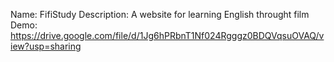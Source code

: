 Name: FifiStudy
Description: A website for learning English throught film
Demo: https://drive.google.com/file/d/1Jg6hPRbnT1Nf024Rgggz0BDQVqsuOVAQ/view?usp=sharing
